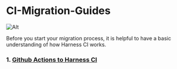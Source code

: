 #   CI-Migration-Guides

![Alt](https://repobeats.axiom.co/api/embed/6bec9a2acd7d36dc914ecf28e4643a912d85ea3b.svg "CI-Migration-guide")

Before you start your migration process, it is helpful to have a basic understanding of how Harness CI works.


### 1.  [Github Actions to Harness CI](https://github.com/krishi0408/ci-migration-guides/tree/mig_git/GITHUB_ACTIONS_TO_HARNESS_CI) 
